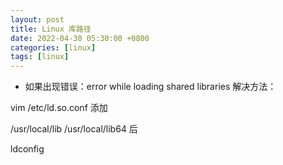 ```yaml
---
layout: post
title: Linux 库路径
date: 2022-04-30 05:30:00 +0800
categories: [linux]
tags: [linux]
---
```

* 如果出现错误：error while loading shared libraries
解决方法：

vim  /etc/ld.so.conf
添加

/usr/local/lib
/usr/local/lib64
后

ldconfig